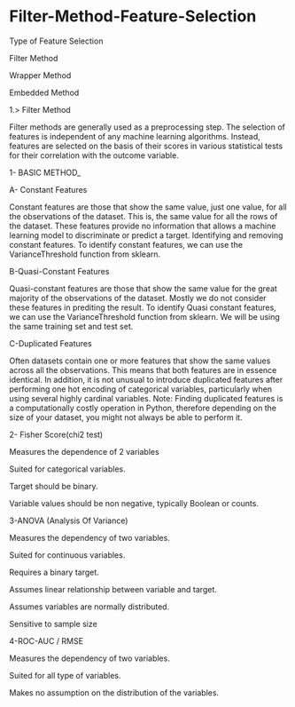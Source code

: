 # Filter-Method-Feature-Selection

Type of Feature Selection

Filter Method

Wrapper Method

Embedded Method

1.> Filter Method

Filter methods are generally used as a preprocessing step. The selection of features is independent of any machine learning algorithms. Instead, features are selected on the basis of their scores in various statistical tests for their correlation with the outcome variable.

1- BASIC METHOD_

A- Constant Features

Constant features are those that show the same value, just one value, for all the observations of the dataset. This is, the same value for all the rows of the dataset. These features provide no information that allows a machine learning model to discriminate or predict a target. Identifying and removing constant features. To identify constant features, we can use the VarianceThreshold function from sklearn.

B-Quasi-Constant Features

Quasi-constant features are those that show the same value for the great majority of the observations of the dataset. Mostly we do not consider these features in prediting the result. To identify Quasi constant features, we can use the VarianceThreshold function from sklearn. We will be using the same training set and test set.

C-Duplicated Features

Often datasets contain one or more features that show the same values across all the observations. This means that both features are in essence identical. In addition, it is not unusual to introduce duplicated features after performing one hot encoding of categorical variables, particularly when using several highly cardinal variables.
Note: Finding duplicated features is a computationally costly operation in Python, therefore depending on the size of your dataset, you might not always be able to perform it.

2- Fisher Score(chi2 test)


Measures the dependence of 2 variables

Suited for categorical variables.

Target should be binary.

Variable values should be non negative, typically Boolean or counts.



3-ANOVA (Analysis Of Variance)

Measures the dependency of two variables.

Suited for continuous variables.

Requires a binary target.

Assumes linear relationship between variable and target.

Assumes variables are normally distributed.

Sensitive to sample size


4-ROC-AUC / RMSE

Measures the dependency of two variables.

Suited for all type of variables.

Makes no assumption on the distribution of the variables.


